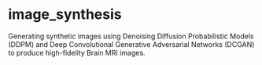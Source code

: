# image_synthesis
Generating synthetic images using Denoising Diffusion Probabilistic Models (DDPM) and Deep Convolutional Generative Adversarial Networks (DCGAN) to produce high-fidelity Brain MRI images.
